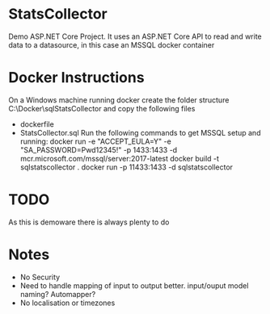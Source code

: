# StatsCollector
Demo ASP.NET Core Project. It uses an ASP.NET Core API to read and write data to a datasource, in this case an MSSQL docker container

# Docker Instructions
On a Windows machine running docker create the folder structure C:\Docker\sqlStatsCollector and copy the following files
  * dockerfile
  * StatsCollector.sql
Run the following commands to get MSSQL setup and running:
  docker run -e "ACCEPT_EULA=Y" -e "SA_PASSWORD=Pwd12345!" -p 1433:1433 -d mcr.microsoft.com/mssql/server:2017-latest
  docker build -t sqlstatscollector .
  docker run -p 11433:1433 -d sqlstatscollector

# TODO
As this is demoware there is always plenty to do

# Notes
  * No Security
  * Need to handle mapping of input to output better. input/ouput model naming? Automapper?
  * No localisation or timezones
